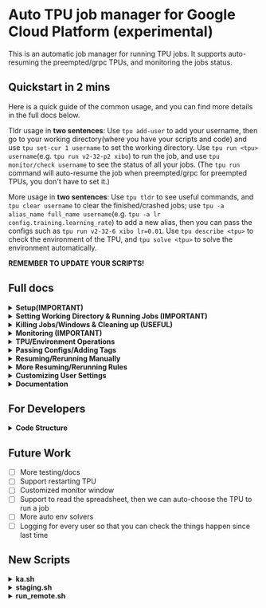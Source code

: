 # Auto TPU job manager for Google Cloud Platform (experimental)

This is an automatic job manager for running TPU jobs. It supports auto-resuming the preempted/grpc TPUs, and monitoring the jobs status.

## Quickstart in 2 mins

Here is a quick guide of the common usage, and you can find more details in the full docs below.

Tldr usage in **two sentences**: Use ``tpu add-user`` to add your username, then go to your working directory(where you have your scripts and code) and use ``tpu set-cur 1 username`` to set the working directory. Use ``tpu run <tpu> username``(e.g. ``tpu run v2-32-p2 xibo``) to run the job, and use ``tpu monitor/check username`` to see the status of all your jobs. (The ``tpu run`` command will auto-resume the job when preempted/grpc for preempted TPUs, you don't have to set it.)

More usage in **two sentences**: Use ``tpu tldr`` to see useful commands, and ``tpu clear username`` to clear the finished/crashed jobs; use ``tpu -a alias_name full_name username``(e.g. ``tpu -a lr config.training.learning_rate``) to add a new alias, then you can pass the configs such as ``tpu run v2-32-6 xibo lr=0.01``. Use ``tpu describe <tpu>`` to check the environment of the TPU, and ``tpu solve <tpu>`` to solve the environment automatically.

**REMEMBER TO UPDATE YOUR SCRIPTS!**

## Full docs

<details>
<summary> <strong>Setup(<strong>IMPORTANT</strong>) </strong></summary>

You should **update your scripts** to the newest version supporting command-line arguments. The newest scripts can be pulled from zhh's repo. The current finishing check is based on wandb final output, so please make sure your scripts are using wandb to log the final output.  
Also, this script is not very robust to attack, so please try **not to do OOD things**, for example, setting username to be `run`, `false`, `v2-32-2` or Chinese characters.

Use ``tpu add-user`` and follow the instructions to add your username.

</details>

<details>
<summary> <strong>Setting Working Directory & Running Jobs (<strong>IMPORTANT</strong>) </strong></summary>

The working directory is where you have your scripts and code. You can set multiple working directories and choose one when running code. The default working directory is `1`.  
You can set the working directory and run the job by:

```bash
tpu set-cur num username # Set the working directory <num> to the current directory, default directory is 1
tpu ls username # List all the working directories
tpu run tpu_name username [dir=1] [tag=suibian] # Run the job in working directory <dir>, tag is optional and visible in the monitor window
```

The `tpu_name` is of the format of the **pre-defined tpu aliases** , like `v2-32-6`, `v2-32-p1`, or `v4-32-py2`. You can also pass full-name such as `kmh-tpuvm-v2-32-1`.

For all the aliases, use `tpu -lta` (list TPU aliases) to see. You can also add aliases by `tpu -ta alias FULL_TPU_NAME`. Please don't add aliases that may lead to contradictions to other things, for example `username` or `tag` or `config` or `s`.

**Example:**

```bash
tpu run v2-32-6 xibo # Default: run the job in working directory 1
tpu run v2-32-p1 lyy dir=2 tag=bird # Run the job in working directory 2 
```

The `run` command will ask whether to reapply when the TPU is preempted.  
You can also add the flag `-apply` to skip the prompt.
If the TPU is preemptible, `tpu run` will **auto-resume** on GRPC errors and **auto-reapply and resume** when preempted. If the TPU is not preemptible, it will **do nothing** by default. If you want it to 
resume after grpc, you can use `tpu run <tpu> <username> rule=resume` to set the rule. (See more in the **More Resuming/Rerunning Rules** section.)

</details>

<details>
<summary> <strong>Killing Jobs/Windows & Cleaning up (<strong>USEFUL</strong>)</strong></summary>

As you run more and more jobs, there will be a lot of tmux windows, which is messy.

You can use 

```bash
tpu clean username 
```

to kill all the tmux windows whose jobs are finished/error/killed.

To kill a job, use:

```bash
tpu kill-job/-k/-kj -w=<windows_id>/window=<windows_id> username # Kill all the jobs in the TPU
```

This command will not kill the tmux window but will mark the job as "killed." After that, you can use `tpu clean` to kill the tmux window.

Jobs with child jobs that were rerun/resumed will be killed based on the status of their children.

To kill a specific tmux window (NOT RECOMMENDED):

```bash
tpu -kw/kill-window window_number username
```

After killing windows, some jobs may become "zombies" (i.e., jobs without associated windows). You can use these helpers to clean zombies (Supported, but NOT RECOMMENDED):

```bash
tpu -czw username # Clear all zombie windows
tpu -czj username # Clear all zombie jobs
tpu clear-finished username # Clear all finished jobs
tpu clear-error username # Clear all error jobs
tpu clear-all username # RECOMMENDED: Clear all finished/error jobs
```

The `clean` command integrates these actions, so using `kill-job + clean` is strongly recommended instead of manually killing windows with `tmux kill-window` or exit the window yourself. (If you like to kill the window yourself, we recommend doing `tpu clean username` occasionally to clear the job data associated with these windows, or others may get the annoying warning of the TPU occupied by your dead jobs.)

</details>

<details>
<summary> <strong>Monitoring (<strong>IMPORTANT</strong>)</strong></summary>

The `tpu run` command opens a monitor window to track all your jobs. (If you don't want that, add argument `-q` to your command, e.g.`tpu run v2-32-2 xibo -q`) Alternatively, you can use:

```bash
tpu monitor username
```

which updates the monitor window every 10 seconds. For one-time checks, use:

```bash
tpu check username
```

The monitor will show four things: the windows number(w), the directory(d), the tpu(t), and the job status(s). You can choose which to show by adding commands. For example, to only show the working directory and the job status, use:

```bash
tpu monitor username -ds
```

If you don't want `tpu run` to open the monitor window, you can use `tpu set-settings monitor_after_run False username` to disable it. Also, you can set the default monitoring whether to monitor tpu/directory. See the **Customizing User Settings** section for more details.

</details>

<details>
<summary> <strong>TPU/Environment Operations </strong></summary>

We support common TPU operations, such as:

```bash
tpu apply/reapply tpu_name # Apply/reapply the TPU; reapply deletes and recreates the TPU
```

Environment operations are also supported:

```bash
tpu mount-disk tpu_name # Mount the disk and set up wandb for the TPU
tpu describe tpu_name # Describe the TPU environment
tpu check-status tpu_name # Check the TPU status (e.g., PREEMPTED, READY, CREATING, etc.)
```

An automatic environment solver is available to address TPU environment issues.  
Currently, it handles mounting issues, but contributions are welcome to enhance it into a **powerful one-line tool** for solving complex TPU environment problems you have encountered. This way, ideally we only need to manully fix every possible issue **once**!

```bash
tpu solve tpu_name # Integrated automatic environment solver
```

</details>


<details>
<summary> <strong>Passing Configs/Adding Tags </strong></summary>

We support passing configs on the command line, and you can also set your own config alias by:


```bash
tpu -a/-alias your_alias FULL_NAME username # add/change an alias
tpu -sa username # list all the aliases
tpu del-config-alias your_alias username # delete the alias
```

For example, you can do:

```bash
tpu -a lr config.training.learning_rate xibo
```

Then:

```bash
tpu run v2-32-6 xibo lr=0.01
tpu run v2-32-6 xibo config.training.learning_rate=0.01 # This is also supported
```

<details>
<summary> <strong>Some default aliases </strong></summary>

```bash
"lr": "config.training.learning_rate"
"bs": "config.training.batch_size"
"ep": "config.training.num_epochs"
"wd": "config.training.weight_decay"
"b1": "config.training.adam_b1"
"b2": "config.training.adam_b2"
"ckpt": "config.training.checkpoint_per_epoch"
```

</details>

You can add tags to the existing jobs (so that they will be shown in the monitor) by:

```bash
tpu add-tag window_num tag_name username # add a tag to the job
```

</details>

<details>
<summary> <strong>Resuming/Rerunning Manually </strong></summary>

```bash
tpu resume windows=<windows_id> username # resume the job
tpu resume windows=<windows_id> tpu=<tpu> username # resume the job in a new TPU
tpu rerun windows=<windows_id> username # rerun the job
tpu rerun windows=<windows_id> tpu=<tpu> username # rerun the job in a new TPU
```

The difference between `resume` and `rerun` is that `resume` will load the job from the last checkpoint, while `rerun` will start a new job from the beginning.

</details>

<details>
<summary> <strong>More Resuming/Rerunning Rules</strong></summary>

Our default rules for resuming/rerunning are as follows:  
For preempted TPUs, we will reapply the TPU and resume the job when the job is preempted, and resume the job when the job encounters a GRPC error. For non-preempted TPUs, we will not perform any operations.  

You can pass the `rule=<rule>` to the `tpu run` command to set the rules. The available rules are:  
- `reapply`: Reapply when GRPC error occurs or when preempted.  
- `pass` (default for non-preempted TPUs): Do nothing.  
- `rerun`: Rerun when GRPC error occurs, reapply when preempted.  
- `pre` (default for preempted TPUs): Reapply when GRPC error occurs, resume
- `resume`(recommend for non-preempted TPUs, may change to default someday): Resume when GRPC error occurs, pass when preempted.

For example, if you want a job running in preempted TPUs to be rerunned instead of resumed when grpc, you can do:
```bash
tpu run v2-32-p2 xibo rule=rerun
```

If you want a job running in non-preempted TPUs to be resumed when grpc, you can do:

```bash
tpu run v2-32-2 xibo rule=resume
```

You can see all the rules using

```bash
tpu check-rules
```

If you want to know whether the job is a resumed job in the program(for example, use that to set a new wandb name/note), you can add `--log-stage` flag in `tpu run`, then it will pass an additional argument `config.stage` to indicate the number of resumes of this job. (For example, if the job has been resumed twice, that is, there're 3 runs in total including the current one, the current one will recieve an extra `config.stage=2` config).

We have a MONITOR to occasionally keep tract of all the job status and decide whether to resume/rerun. The default checking frequency for the jobs to be rerun is about 30 mins, that is, the jobs will wait at most 30 mins to be resumed. If you run a job that leads to a GRPC immediately, you can acknowledge the MONITOR to rerun that immediately by:

```bash
tpu ack
```

Then after no more than 3 mins you should expect the job to be resumed(if not, contact the admin).

</details>

<details>
<summary> <strong>Customizing User Settings </strong></summary>

We support customizing settings for users, and you can set/get them by:

```bash
tpu set-settings key value username # set the settings
tpu get-settings username # get the settings
tpu reset-settings username # reset all the settings
```

The current default settings and their meanings are:

```bash
{
    "monitor_after_run": True, # Whether to monitor the job after running
    "monitor_upd_time": 5, # The update time for the monitor window
    "monitor_length": 800, # The output capturing length for the monitor window to determine the job status
    "monitor_dir": True, # Whether to show the working directory in the monitor window
    "monitor_tpu": True, # Whether to show the TPU name in the monitor window
    "monitor_verbose": False, # Whether to show the output in the monitor window when the status is known
    "show_length": 200, # The output capturing length for the monitor window to show the job output
    "time_zone": "us", # The user timezone, only support 'us'(UTC-4)/'cn'(UTC+8) for now.
    "extra_settings": {} # The extra settings for future development
}
```

</details>



<details>
<summary> <strong>Documentation </strong></summary>

```bash
tpu tldr
tpu -h command # details of the command
```

</details>

## For Developers

<details>
<summary> <strong>Code Structure </strong></summary>

The user interface is implemented in `tpu.py`, and the specific function implementation is in `utils/`.  
`MONITOR.py` does the check and resume work, and will be run all day, it will check the jobs and do unit tests occansionally according to ``data["MONITOR_config"]``(You can see the full format of ``data.json`` below, which is the key matadata we maintain to manage all the jobs).

We use MONITOR to referr to the global monitor process to separate it from the local monitor window for 
each user. 

For `utils/`:  
- `desciptions.py` does all the documentation work  
- `operate.py` does the tpu remote operations  
- `jobs.py` does the job management  
- `directories.py` deals with the user working dirs  
- `logger.py` does most of the logging with meta-data  
- `helpers.py` does the helper functions
- `error_handler.py` does the error handling works
- `unit_tests.py` does the unit tests (sanity checks)
- `develop.py` does the developer tools, to safely modify the metadata and avoid conflicts with current jobs
(see more in next paragraph)
<details>
<summary> <strong>Data Format </strong></summary>

The key data is stored in `data.json`, and the program reads and writes it using the API in `data_io.py`, which implements locking (in `lock.json`).  
The structure of `data.json` is as follows:

<details>
<summary> <strong>Full data.json structure </strong></summary>

```json
{
    "users": {
        "username": {
            "id": 0,
            "name": "username",
            "tmux_name": "username",
            "working_dir": {"1": "/path"},
            "job_data": [],
            "config_aliases": {"lr": "config.training.lr"},
            "settings": {
                "monitor_after_run": true,
                "monitor_upd_time": 5,
                "monitor_length": 800,
                "monitor_verbose": false,
                "monitor_dir": true,
                "monitor_tpu": true,
                "show_length": 300,
                "time_zone": "us"
            },
            "windows_offset": 42,
            "logs": []
        }
    },
    "user_list": ["username"],
    "id_list": [0],
    "id_user_dict": {"0": "username"},
    "user_id_dict": {"username": 0},
    "tpu_aliases": {"v2-1": "kmh-tpuvm-v2-32-1"},
    "all_tpus": {
        "europe-west4-a": ["..."],
        "us-central1-a": ["..."],
        "us-central2-b": ["..."],
        "preemptible": ["..."]
    },
    "monitor_config": {
        "test_freq": 3600,
        "checking_freq": 600
    },
    "wandb_api_key": "...",
    "conda_env_name": "NNX",
    "monitor_all_check_time": 20,
    "MONITOR_logs": [],
    "ack_MONITOR": false
}
```

Each job is described as:

<details>
<summary> <strong>Full job structure </strong></summary>

```json
{
    "user": "username",
    "windows_id": 1,
    "job_dir_id": 1,
    "job_dir": "/your/code/path",
    "tpu": "kmh-tpuvm-v2-32-preemptible-1",
    "job_tags": null,
    "log_dir": "/your/log/path",
    "staage_dir": "/your/staging/path",
    "extra_configs": "--lr=0.01",
    "status": "running",
    "error": null,
    "stage": 0,
    "monitor": true,
    "rules": {
        "preempted": "reapply",
        "grpc": "resume"
    },
    "extra_msgs": {},
    "start_time": "20250420_011026",
    "customized_settings": {}
}
```

</details>

</details>

</details>
</details>

</details>

</details>

## Future Work

- [ ] More testing/docs
- [ ] Support restarting TPU
- [ ] Customized monitor window
- [ ] Support to read the spreadsheet, then we can auto-choose the TPU to run a job  
- [ ] More auto env solvers  
- [ ] Logging for every user so that you can check the things happen since last time  

## New Scripts
<details>
<summary> <strong>ka.sh </strong></summary>

```bash
# ka.sh
source config.sh

if [ -z "$OWN_CONDA_ENV_NAME" ]; then
    echo "Please set your own config.sh. See README for reference"
    sleep 60
    exit 1
fi

if [ -z "$TASKNAME" ]; then
    echo "Please set your own config.sh. See README for reference"
    sleep 60
    exit 1
fi

if [ -z "$1" ]; then

############## TPU VMs ##############

# export VM_NAME=kmh-tpuvm-v2-32-1
# export VM_NAME=kmh-tpuvm-v2-32-2
# export VM_NAME=kmh-tpuvm-v2-32-3
# export VM_NAME=kmh-tpuvm-v2-32-4
# export VM_NAME=kmh-tpuvm-v2-32-5
# export VM_NAME=kmh-tpuvm-v2-32-6
# export VM_NAME=kmh-tpuvm-v2-32-7
# export VM_NAME=kmh-tpuvm-v2-32-8
# export VM_NAME=kmh-tpuvm-v3-32-1
export VM_NAME=kmh-tpuvm-v2-32-preemptible-1
# export VM_NAME=kmh-tpuvm-v2-32-preemptible-2
# export VM_NAME=kmh-tpuvm-v3-32-preemptible-1
# export VM_NAME=kmh-tpuvm-v3-32-11
# export VM_NAME=kmh-tpuvm-v3-32-12
# export VM_NAME=kmh-tpuvm-v3-32-13
# export VM_NAME=kmh-tpuvm-v4-8-6

#####################################
else
    echo ka: use command line arguments
        export VM_NAME=$1
fi
# Zone: your TPU VM zone
if [[ $VM_NAME == *"v4"* ]]; then
    export ZONE=us-central2-b
elif [[ $VM_NAME == *"v3"* ]]; then
    export ZONE=europe-west4-a
else
    if [[ $VM_NAME == *"v2-32-4"* ]]; then
        export ZONE=europe-west4-a
    elif [[ $VM_NAME == *"v2-32-preemptible-2"* ]]; then
        export ZONE=europe-west4-a
    else
        export ZONE=us-central1-a
    fi
fi

# DATA_ROOT: the disk mounted
# FAKE_DATA_ROOT: the fake data (imagenet_fake) link
# USE_CONDA: 1 for europe, 2 for us (common conda env)

if [[ $ZONE == *"europe"* ]]; then
    export DATA_ROOT="kmh-nfs-ssd-eu-mount"
    # export TFDS_DATA_DIR='gs://kmh-gcp/tensorflow_datasets'  # use this for imagenet
    export TFDS_DATA_DIR='/kmh-nfs-ssd-eu-mount/code/hanhong/dot/tensorflow_datasets'
    export USE_CONDA=1
else
    export DATA_ROOT="kmh-nfs-us-mount"
    export USE_CONDA=1
    # export TFDS_DATA_DIR='gs://kmh-gcp-us-central2/tensorflow_datasets'  # use this for imagenet
    export TFDS_DATA_DIR='/kmh-nfs-us-mount/data/tensorflow_datasets'
fi

if [[ $USE_CONDA == 1 ]]; then
    export CONDA_PY_PATH=/$DATA_ROOT/code/qiao/anaconda3/envs/$OWN_CONDA_ENV_NAME/bin/python
    export CONDA_PIP_PATH=/$DATA_ROOT/code/qiao/anaconda3/envs/$OWN_CONDA_ENV_NAME/bin/pip
    echo $CONDA_PY_PATH
    echo $CONDA_PIP_PATH
fi

```

</details>

<details>
<summary> <strong>staging.sh </strong></summary>

```bash
# staging.sh
PASS_KA=0

if [ -n "$1" ]; then
	echo "1st arg(ka): $1"
	if [[ "$1" == ka=* ]]; then
		ka=${1#*=}
		export VM_NAME=$ka
		export PASS_KA=1
	fi
fi

source ka.sh $VM_NAME
now=`date '+%y%m%d%H%M%S'`
salt=`head /dev/urandom | tr -dc a-z0-9 | head -c6`
git config --global --add safe.directory $(pwd)
HERE=$(pwd)
commitid=`git show -s --format=%h`  # latest commit id; may not be exactly the same as the commit
export STAGEDIR=/$DATA_ROOT/staging/$USER/${now}-${salt}-${commitid}-code

echo 'Staging files...'
rsync -av . $STAGEDIR --exclude=tmp --exclude=.git --exclude=__pycache__ --exclude="*.png" --exclude="history" --exclude=wandb --exclude="zhh_code" --exclude="zhh"
cp -r /kmh-nfs-ssd-eu-mount/code/hanhong/MyFile/research_utils/Jax/zhh $STAGEDIR
echo 'Done staging.'

sudo chmod 777 -R $STAGEDIR

cd $STAGEDIR
echo 'Current dir: '`pwd`
# ------------------------------------------------

if [ $PASS_KA -eq 0 ]; then
	source run_remote.sh ${@:1}
else
	source run_remote.sh ${@:2}
fi

cd $HERE
```

</details>

<details>
<summary> <strong>run_remote.sh </strong></summary>

```bash
# run_remote.sh
source config.sh
CONDA_ENV=$OWN_CONDA_ENV_NAME

echo Running at $VM_NAME $ZONE

now=`date '+%Y%m%d_%H%M%S'`
export salt=`head /dev/urandom | tr -dc a-z0-9 | head -c6`
JOBNAME=${TASKNAME}/${now}_${salt}_${VM_NAME}_${CONFIG}_b${batch}_lr${lr}_ep${ep}_eval

LOGDIR=/$DATA_ROOT/logs/$USER/$JOBNAME

sudo mkdir -p ${LOGDIR}
sudo chmod 777 -R ${LOGDIR}
echo 'Log dir: '$LOGDIR
echo 'Staging dir: '$STAGEDIR

pane_id=$TMUX_PANE
current_window=$(tmux display-message -p -t "$pane_id" '#S:#I')
echo "Current tmux window: $current_window"

echo 'tpu: '$VM_NAME
tpu upd-log $current_window $LOGDIR $STAGEDIR $VM_NAME $now

export cmd="cd $STAGEDIR
echo 'Current dir: '
pwd
$CONDA_PY_PATH main.py --workdir=${LOGDIR} --mode=remote_run --config=configs/load_config.py:remote_run "

# add all the configs pass in to cmd
# add all the configs pass in to cmd
for arg in "$@"; 
    do
        if [[ $arg == --config* ]]; then
            export cmd="$cmd $arg"
        fi
    done

echo "Running command: $cmd"

gcloud compute tpus tpu-vm ssh $VM_NAME --zone $ZONE \
    --worker=all --command "${cmd}" 2>&1 | tee -a $LOGDIR/output.log

if grep -q "wandb: Run history:" $LOGDIR/output.log; then
    echo "Job completed successfully"
    tpu finish-job $current_window
else
    echo "Job failed"
fi
```

</details>
